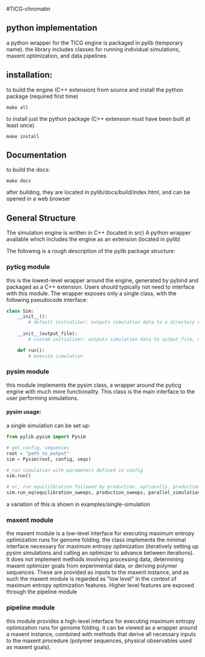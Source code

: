 #TICG-chromatin


## python implementation
a python wrapper for the TICG engine is packaged in pylib (temporary name).
the library includes classes for running individual simulations, maxent optimization, and data pipelines

## installation:
to build the engine (C++ extension) from source and install the python package (required first time)
```
make all
```

to install just the python package (C++ extension must have been built at least once)
```
make install
```

## Documentation
to build the docs:
```
make docs
```
after building, they are located in pylib/docs/build/index.html, and can be opened in a web browser

## General Structure

The simulation engine is written in C++ (located in src)
A python wrapper available which includes the engine as an extension (located in pylib)

The following is a rough description of the pylib package structure:

### pyticg module
this is the lowest-level wrapper around the engine, generated by pybind and packaged as a C++ extension.
Users should typically not need to interface with this module.
The wrapper exposes only a single class, with the following pseudocode interface:
``` python
class Sim:
	__init__():
		# default initializer: outputs simulation data to a directory called "data_out", and logs to stdout
	
	__init__(output_file):
		# custom initializer: outputs simulation data to output_file, and logs to output_file/log.log

	def run():
		# execute simulation
```

### pysim module
this module implements the pysim class, a wrapper around the pyticg engine with much more functionality. 
This class is the main interface to the user performing simulations. 

#### pysim usage:
a single simulation can be set up:
```python
from pylib.pysim import Pysim

# get config, sequences
root = "path_to_output"
sim = Pysim(root, config, seqs)

# run simulation with parameters defined in config
sim.run()

# or, run equililbration followed by production. optionally, production can be parallelized
sim.run_eq(equilibration_sweeps, production_sweeps, parallel_simulations)
```
a variation of this is shown in examples/single-simulation

### maxent module
the maxent module is a low-level interface for executing maximum entropy optimization runs for genome folding.
the class implements the minimal interface necessary for maximum entropy optimization (iteratively setting up 
pysim simulations and calling an optimizer to advance between iterations).
It does not implement methods involving processing data, determining maxent optimizer goals 
from experimental data, or deriving polymer sequences. These are provided as inputs to the maxent instance, and
as such the maxent module is regarded as "low level" in the context of maximum entropy optimization features. 
Higher level features are exposed through the pipeline module

### pipeline module
this module provides a high-level interface for executing maximum entropy optimization runs for genome folding.
it can be viewed as a wrapper around a maxent instance, combined with methods that derive all necessary
inputs to the maxent procedure (polymer sequences, physical observables used as maxent goals).



